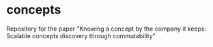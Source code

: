 # concepts
Repository for the paper "Knowing a concept by the company it keeps: Scalable concepts discovery through commutability"
